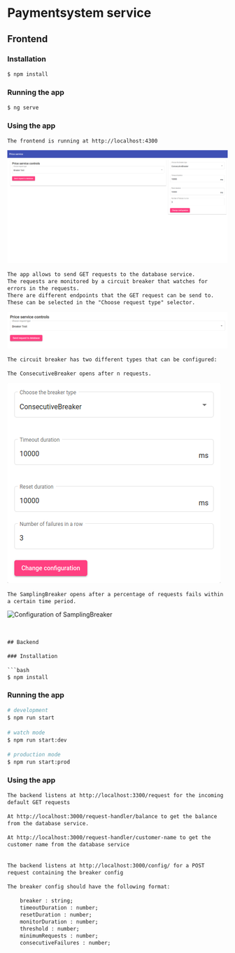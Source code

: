 # Paymentsystem service

## Frontend

### Installation

```bash
$ npm install
```
### Running the app

```bash
$ ng serve
```
### Using the app

```
The frontend is running at http://localhost:4300
```
![Complete UI](documentation/FullUI.png)
```
The app allows to send GET requests to the database service.
The requests are monitored by a circuit breaker that watches for errors in the requests.
There are different endpoints that the GET request can be send to.
These can be selected in the "Choose request type" selector.
```
![Sending requests to the database service](documentation/SendRequestField.png)
```
The circuit breaker has two different types that can be configured:

The ConsecutiveBreaker opens after n requests.
```
![Configuration of ConsecutiveBreaker](documentation/ConsecutiveBreaker.png)
```
The SamplingBreaker opens after a percentage of requests fails within a certain time period.
```
![Configuration of SamplingBreaker](https://github.com/ccims/paymentsystem-service/blob/master/documentation/SamplingBreaker.png)
```


## Backend

### Installation

```bash
$ npm install
```

### Running the app

```bash
# development
$ npm run start

# watch mode
$ npm run start:dev

# production mode
$ npm run start:prod
```

### Using the app

```
The backend listens at http://localhost:3300/request for the incoming default GET requests

At http://localhost:3000/request-handler/balance to get the balance from the database service.

At http://localhost:3000/request-handler/customer-name to get the customer name from the database service


The backend listens at http://localhost:3000/config/ for a POST request containing the breaker config

The breaker config should have the following format:

    breaker : string;
    timeoutDuration : number;
    resetDuration : number;
    monitorDuration : number;
    threshold : number;
    minimumRequests : number;
    consecutiveFailures : number;
```
